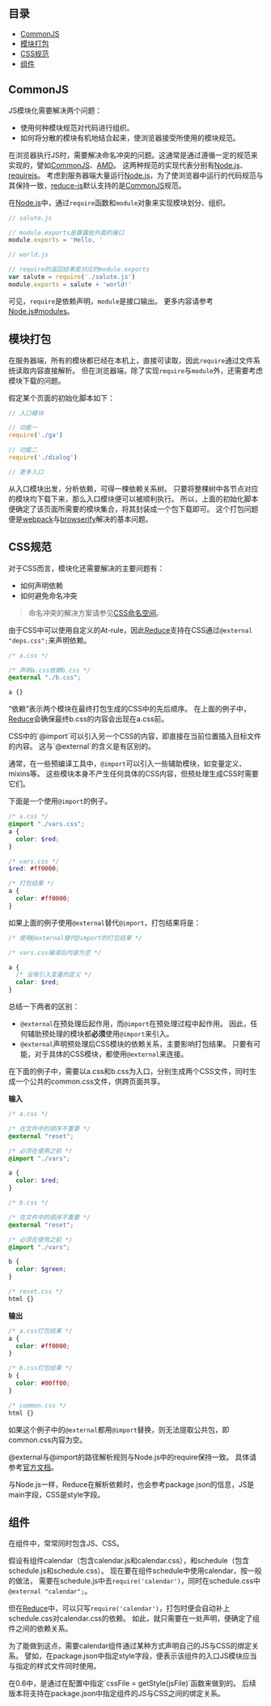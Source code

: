 ## 目录
- [CommonJS](#commonjs)
- [模块打包](#模块打包)
- [CSS规范](#css规范)
- [组件](#组件)

## CommonJS
JS模块化需要解决两个问题：
* 使用何种模块规范对代码进行组织。
* 如何将分散的模块有机地结合起来，使浏览器接受所使用的模块规范。

在浏览器执行JS时，需要解决命名冲突的问题。这通常是通过遵循一定的规范来实现的，譬如[CommonJS]、[AMD]。
这两种规范的实现代表分别有[Node.js]、[requirejs]。
考虑到服务器端大量运行[Node.js]，为了使浏览器中运行的代码规范与其保持一致，[reduce-js]默认支持的是[CommonJS]规范。

在[Node.js]中，通过`require`函数和`module`对象来实现模块划分、组织。

```js
// salute.js

// module.exports是暴露给外面的接口
module.exports = 'Hello, '

```

```js
// world.js

// require的返回结果是对应的module.exports
var salute = require('./salute.js')
module.exports = salute + 'world!'

```

可见，`require`是依赖声明，`module`是接口输出。
更多内容请参考[Node.js#modules]。

## 模块打包
在服务器端，所有的模块都已经在本机上，直接可读取，因此`require`通过文件系统读取内容直接解析。
但在浏览器端，除了实现`require`与`module`外，还需要考虑模块下载的问题。

假定某个页面的初始化脚本如下：
```js
// 入口模块

// 功能一
require('./ga')

// 功能二
require('./dialog')

// 更多入口

```

从入口模块出发，分析依赖，可得一棵依赖关系树。
只要将整棵树中各节点对应的模块均下载下来，那么入口模块便可以被顺利执行。
所以，上面的初始化脚本便确定了该页面所需要的模块集合，将其封装成一个包下载即可。
这个打包问题便是[webpack]与[browserify]解决的基本问题。

## CSS规范
对于CSS而言，模块化还需要解决的主要问题有：
- 如何声明依赖
- 如何避免命名冲突

> 命名冲突的解决方案请参见[CSS命名空间](../recipes/css-namespace.md)。

由于CSS中可以使用自定义的At-rule，因此[Reduce]支持在CSS通过`@external "deps.css";`来声明依赖。

```css
/* a.css */

/* 声明a.css依赖b.css */
@external "./b.css";

a {}

```

“依赖”表示两个模块在最终打包生成的CSS中的先后顺序。
在上面的例子中，[Reduce]会确保最终b.css的内容会出现在a.css前。

<div class="note">
CSS中的`@import`可以引入另一个CSS的内容，即直接在当前位置插入目标文件的内容。
这与`@external`的含义是有区别的。
</div>

通常，在一些预编译工具中，`@import`可以引入一些辅助模块，如变量定义、mixins等。
这些模块本身不产生任何具体的CSS内容，但预处理生成CSS时需要它们。

下面是一个使用`@import`的例子。
```scss
/* a.css */
@import "./vars.css";
a {
  color: $red;
}

```

```scss
/* vars.css */
$red: #ff0000;

```

```scss
/* 打包结果 */
a {
  color: #ff0000;
}

```

如果上面的例子使用`@external`替代`@import`，打包结果将是：
```scss
/* 使用@external替代@import的打包结果 */

/* vars.css编译后内容为空 */

a {
  /* 没有引入变量的定义 */
  color: $red;
}

```

总结一下两者的区别：
- `@external`在预处理后起作用，而`@import`在预处理过程中起作用。
因此，任何辅助预处理的模块都**必须**使用`@import`来引入。
- `@external`声明预处理后CSS模块的依赖关系，主要影响打包结果。
只要有可能，对于具体的CSS模块，都使用`@external`来连接。

在下面的例子中，需要以a.css和b.css为入口，分别生成两个CSS文件，同时生成一个公共的common.css文件，供跨页面共享。

**输入**

```scss
/* a.css */

/* 在文件中的顺序不重要 */
@external "reset";

/* 必须在使用之前 */
@import "./vars";

a {
  color: $red;
}

```

```scss
/* b.css */

/* 在文件中的顺序不重要 */
@external "reset";

/* 必须在使用之前 */
@import "./vars";

b {
  color: $green;
}

```

```scss
/* reset.css */
html {}

```

**输出**
```scss
/* a.css打包结果 */
a {
  color: #ff0000;
}

```

```scss
/* b.css打包结果 */
b {
  color: #00ff00;
}

```

```css
/* common.css */
html {}

```

如果这个例子中的`@external`都用`@import`替换，则无法提取公共包，即common.css内容为空。

<p class="note">
@external与@import的路径解析规则与Node.js中的require保持一致。
具体请参考<a href="https://nodejs.org/api/modules.html#modules_all_together" target="_blank">官方文档</a>。
</p>

<p class="note">
与Node.js一样，Reduce在解析依赖时，也会参考package.json的信息，JS是main字段，CSS是style字段。
</p>

## 组件
在组件中，常常同时包含JS、CSS。

假设有组件calendar（包含calendar.js和calendar.css），和schedule（包含schedule.js和schedule.css）。
现在要在组件schedule中使用calendar，按一般的做法，
需要在schedule.js中去`require('calendar')`，同时在schedule.css中`@external "calendar";`。

但在[Reduce]中，可以只写`require('calendar')`，打包时便会自动补上schedule.css对calendar.css的依赖。
如此，就只需要在一处声明，便确定了组件之间的依赖关系。

为了能做到这点，需要calendar组件通过某种方式声明自己的JS与CSS的绑定关系。
譬如，在package.json中指定style字段，便表示该组件的入口JS模块应当与指定的样式文件同时使用。

<p class="note">
在0.6中，是通过在配置中指定`cssFile = getStyle(jsFile)`函数来做到的。
后续版本将支持在package.json中指定组件的JS与CSS之间的绑定关系。
</p>

[node-modules]: https://nodejs.org/api/modules.html#modules_all_together
[AMD]: https://github.com/amdjs/amdjs-api/wiki/AMD
[browserify]: https://github.com/substack/node-browserify
[code splitting]: http://webpack.github.io/docs/code-splitting.html
[CommonJS]: http://wiki.commonjs.org/wiki/Modules
[gulp.spritesmith-multi]: https://github.com/reducejs/gulp.spritesmith-multi
[Node.js]: https://nodejs.org/
[Node.js#modules]: https://nodejs.org/api/modules.html
[reduce-css]: https://github.com/reducejs/reduce-css
[reduce-js]: https://github.com/reducejs/reduce-js
[Reduce]: https://github.com/reducejs/reduce-web-component
[requirejs]: https://github.com/requirejs/requirejs
[webpack]: https://github.com/webpack/webpack
